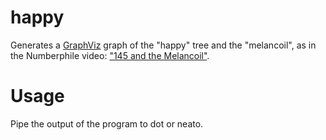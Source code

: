happy
=====

Generates a [GraphViz](http://www.graphviz.org/) graph of the "happy" tree and the "melancoil", as in the Numberphile video: ["145 and the Melancoil"](http://youtu.be/_DpzAvb3Vk4).

Usage
=====

Pipe the output of the program to dot or neato.
